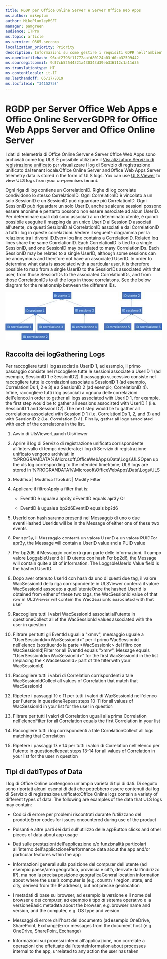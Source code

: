 ```yaml
---
title: RGDP per Office Online Server e Server Office Web Apps
ms.author: mikeplum
author: MikePlumleyMSFT
manager: pamgreen
audience: ITPro
ms.topic: article
ms.service: O365-seccomp
localization_priority: Priority
description: Informazioni su come gestire i requisiti GDPR nell'ambiente Exchange Server locale.
ms.openlocfilehash: 96caf2793f11772aafd80124b03fd0cb32599442
ms.sourcegitcommit: 9d67cb52544321a430343d39eb336112c1a11d35
ms.translationtype: HT
ms.contentlocale: it-IT
ms.lasthandoff: 05/17/2019
ms.locfileid: "34152758"
---
```

# <a name="gdpr-for-office-web-apps-server-and-office-online-server"></a><span data-ttu-id="25c79-103">RGDP per Server Office Web Apps e Office Online Server</span><span class="sxs-lookup"><span data-stu-id="25c79-103">GDPR for Office Web Apps Server and Office Online Server</span></span>

<span data-ttu-id="25c79-p101">I dati di telemetria di Office Online Server e Server Office Web Apps sono archiviati come log ULS. È possibile utilizzare il [Visualizzatore Servizio di registrazione unificato](https://www.microsoft.com/en-us/download/details.aspx?id=44020) per visualizzare i log di Servizio di registrazione unificato dal tenant locale.</span><span class="sxs-lookup"><span data-stu-id="25c79-p101">Office Online Server and Office Web Apps Server telemetry data is stored in the form of ULS logs. You can use [ULS Viewer](https://www.microsoft.com/en-us/download/details.aspx?id=44020) to view ULS logs from your on-premises tenant.</span></span>

<span data-ttu-id="25c79-p102">Ogni riga di log contiene un CorrelationID. Righe di log correlate condividono lo stesso CorrelationID. Ogni CorrelationID è vincolato a un solo SessionID e un SessionID può riguardare più CorrelationID. Ogni SessionID può riguardare un solo UserID, anche se alcune sessioni possono essere anonime e pertanto possono non essere associate ad alcun UserID. Per determinare quali dati sono associati a un determinato utente, è quindi possibile eseguire il mapping da un unico UserID ai SessionID associati all'utente, da questi SessionID ai CorrelationID associati e dai CorrelationID a tutti i log in queste correlazioni. Vedere il seguente diagramma per la relazione tra i diversi ID.</span><span class="sxs-lookup"><span data-stu-id="25c79-p102">Every log line contains a CorrelationID. Related log lines share the same CorrelationID. Each CorrelationID is tied to a single SessionID, and one SessionID may be related to many CorrelationIDs. Each SessionID may be related to a single UserID, although some sessions can be anonymous and therefore not have an associated UserID. In order to determine what data is associated with a particular user, it is therefore possible to map from a single UserID to the SessionIDs associated with that user, from those SessionIDs to the associated CorrelationIDs, and from those CorrelationIDs to all the logs in those correlations. See the below diagram for the relationship between the different IDs.</span></span>

![](media/gdpr-for-office-online-server-image1.jpg)

## <a name="gathering-logs"></a><span data-ttu-id="25c79-112">Raccolta dei log</span><span class="sxs-lookup"><span data-stu-id="25c79-112">Gathering Logs</span></span>

<span data-ttu-id="25c79-p103">Per raccogliere tutti i log associati a UserID 1, ad esempio, il primo passaggio consiste nel raccogliere tutte le sessioni associate a UserID 1 (ad esempio, SessionID 1 e SessionID2). Il passaggio successivo consiste nel raccogliere tutte le correlazioni associate a SessionID 1 (ad esempio, CorrelationIDs 1, 2 e 3) e a SessionID 2 (ad esempio, CorrelationID 4). Infine, raccogliere tutti i log associati a ognuna delle correlazioni dell'elenco.</span><span class="sxs-lookup"><span data-stu-id="25c79-p103">In order to gather all logs associated with UserID 1, for example, the first step would be to gather all sessions associated with UserID 1 (i.e. SessionID 1 and SessionID2). The next step would be to gather all correlations associated with SessionID 1 (i.e. CorrelationIDs 1, 2, and 3) and with SessionID 2 (i.e. CorrelationID 4). Finally, gather all logs associated with each of the correlations in the list.</span></span>

1.  <span data-ttu-id="25c79-116">Avvio di UlsViewer</span><span class="sxs-lookup"><span data-stu-id="25c79-116">Launch UlsViewer</span></span>

2.  <span data-ttu-id="25c79-117">Aprire il log di Servizio di registrazione unificato corrispondente all'intervallo di tempo desiderato; i log di Servizio di registrazione unificato vengono archiviati in %PROGRAMDATA%\\Microsoft\\OfficeWebApps\\Data\\Logs\\ULS</span><span class="sxs-lookup"><span data-stu-id="25c79-117">Open up the uls log corresponding to the intended timeframe; ULS logs are stored in %PROGRAMDATA%\\Microsoft\\OfficeWebApps\\Data\\Logs\\ULS</span></span>

3.  <span data-ttu-id="25c79-118">Modifica | Modifica filtro</span><span class="sxs-lookup"><span data-stu-id="25c79-118">Edit | Modify Filter</span></span>

4.  <span data-ttu-id="25c79-119">Applicare il filtro:</span><span class="sxs-lookup"><span data-stu-id="25c79-119">Apply a filter that is:</span></span>

    -   <span data-ttu-id="25c79-120">EventID è uguale a apr3y o</span><span class="sxs-lookup"><span data-stu-id="25c79-120">EventID equals apr3y Or</span></span>

    -   <span data-ttu-id="25c79-121">EventID è uguale a bp2d6</span><span class="sxs-lookup"><span data-stu-id="25c79-121">EventID equals bp2d6</span></span>

5.  <span data-ttu-id="25c79-122">UserId con hash saranno presenti nel Messaggio di uno o due eventi</span><span class="sxs-lookup"><span data-stu-id="25c79-122">Hashed UserIds will be in the Message of either one of these two events</span></span>

6.  <span data-ttu-id="25c79-123">Per apr3y, il Messaggio conterrà un valore UserID e un valore PUID</span><span class="sxs-lookup"><span data-stu-id="25c79-123">For apr3y, the Message will contain a UserID value and a PUID value</span></span>

7.  <span data-ttu-id="25c79-p104">Per bp2d6, il Messaggio conterrà gran parte delle informazioni. Il campo valore LoggableUserId è l'ID utente con hash.</span><span class="sxs-lookup"><span data-stu-id="25c79-p104">For bp2d6, the Message will contain quite a bit of information. The LoggableUserId Value field is the hashed UserID.</span></span>

8.  <span data-ttu-id="25c79-126">Dopo aver ottenuto UserId con hash da uno di questi due tag, il valore WacSessionId della riga corrispondente in ULSViewer conterrà il valore WacSessionId associato a quell'utente</span><span class="sxs-lookup"><span data-stu-id="25c79-126">Once the hashed UserId is obtained from either of these two tags, the WacSessionId value of that row in ULSViewer will contain the WacSessionId associated with that user</span></span>

9.  <span data-ttu-id="25c79-127">Raccogliere tutti i valori WacSessionId associati all'utente in questione</span><span class="sxs-lookup"><span data-stu-id="25c79-127">Collect all of the WacSessionId values associated with the user in question</span></span>

10. <span data-ttu-id="25c79-128">Filtrare per tutti gli EventId uguali a "xmnv", messaggio uguale a "UserSessionId=\<WacSessionId\>" per il primo WacSessionId nell'elenco (sostituendo la parte \<WacSessionId\> del filtro con WacSessionId)</span><span class="sxs-lookup"><span data-stu-id="25c79-128">Filter for all EventId equals "xmnv", Message equals "UserSessionId=\<WacSessionId\>" for the first WacSessionId in the list (replacing the \<WacSessionId\> part of the filter with your WacSessionId)</span></span>

11. <span data-ttu-id="25c79-129">Raccogliere tutti i valori di Correlation corrispondenti a tale WacSessionId</span><span class="sxs-lookup"><span data-stu-id="25c79-129">Collect all values of Correlation that match that WacSessionId</span></span>

12. <span data-ttu-id="25c79-130">Ripetere i passaggi 10 e 11 per tutti i valori di WacSessionId nell'elenco per l'utente in questione</span><span class="sxs-lookup"><span data-stu-id="25c79-130">Repeat steps 10-11 for all values of WacSessionId in your list for the user in question</span></span>

13. <span data-ttu-id="25c79-131">Filtrare per tutti i valori di Correlation uguali alla prima Correlation nell'elenco</span><span class="sxs-lookup"><span data-stu-id="25c79-131">Filter for all Correlation equals the first Correlation in your list</span></span>

14. <span data-ttu-id="25c79-132">Raccogliere tutti i log corrispondenti a tale Correlation</span><span class="sxs-lookup"><span data-stu-id="25c79-132">Collect all logs matching that Correlation</span></span>

15. <span data-ttu-id="25c79-133">Ripetere i passaggi 13 e 14 per tutti i valori di Correlation nell'elenco per l'utente in questione</span><span class="sxs-lookup"><span data-stu-id="25c79-133">Repeat steps 13-14 for all values of Correlation in your list for the user in question</span></span>

## <a name="types-of-data"></a><span data-ttu-id="25c79-134">Tipi di dati</span><span class="sxs-lookup"><span data-stu-id="25c79-134">Types of Data</span></span>

<span data-ttu-id="25c79-p105">I log di Office Online contengono un'ampia varietà di tipi di dati. Di seguito sono riportati alcuni esempi di dati che potrebbero essere contenuti dai log di Servizio di registrazione unificato:</span><span class="sxs-lookup"><span data-stu-id="25c79-p105">Office Online logs contain a variety of different types of data. The following are examples of the data that ULS logs may contain:</span></span>

-   <span data-ttu-id="25c79-137">Codici di errore per problemi riscontrati durante l'utilizzano del prodotto</span><span class="sxs-lookup"><span data-stu-id="25c79-137">Error codes for issues encountered during use of the product</span></span>

-   <span data-ttu-id="25c79-138">Pulsanti e altre parti dei dati sull'utilizzo delle app</span><span class="sxs-lookup"><span data-stu-id="25c79-138">Button clicks and other pieces of data about app usage</span></span>

-   <span data-ttu-id="25c79-139">Dati sulle prestazioni dell'applicazione e/o funzionalità particolari all'interno dell'applicazione</span><span class="sxs-lookup"><span data-stu-id="25c79-139">Performance data about the app and/or particular features within the app</span></span>

-   <span data-ttu-id="25c79-140">Informazioni generali sulla posizione del computer dell'utente (ad esempio paese/area geografica, provincia e città, derivate dall'indirizzo IP), ma non la precisa posizione geografica</span><span class="sxs-lookup"><span data-stu-id="25c79-140">General location information about where the user’s computer is (e.g. country / region, state, and city, derived from the IP address), but not precise geolocation</span></span>

-   <span data-ttu-id="25c79-141">I metadati di base sul browser, ad esempio la versione e il nome del browser e del computer, ad esempio il tipo di sistema operativo e la versione</span><span class="sxs-lookup"><span data-stu-id="25c79-141">Basic metadata about the browser, e.g. browser name and version, and the computer, e.g. OS type and version</span></span>

-   <span data-ttu-id="25c79-142">Messaggi di errore dall'host del documento (ad esempio OneDrive, SharePoint, Exchange)</span><span class="sxs-lookup"><span data-stu-id="25c79-142">Error messages from the document host (e.g. OneDrive, SharePoint, Exchange)</span></span>

-   <span data-ttu-id="25c79-143">Informazioni sui processi interni all'applicazione, non correlate a operazioni che effettuate dall'utente</span><span class="sxs-lookup"><span data-stu-id="25c79-143">Information about processes internal to the app, unrelated to any action the user has taken</span></span>
